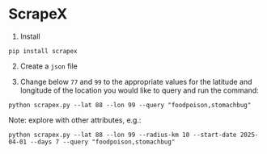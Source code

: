 # ScrapeX

1. Install
  ```
  pip install scrapex
  ```

2. Create a ```json``` file

3. Change below ```77``` and ```99``` to the appropriate values for the latitude and longitude of the location you would like to query and run the command:
  ```
  python scrapex.py --lat 88 --lon 99 --query "foodpoison,stomachbug" 
  ```

  Note: explore with other attributes, e.g.: 
  ```
  python scrapex.py --lat 88 --lon 99 --radius-km 10 --start-date 2025-04-01 --days 7 --query "foodpoison,stomachbug" 
  ```
